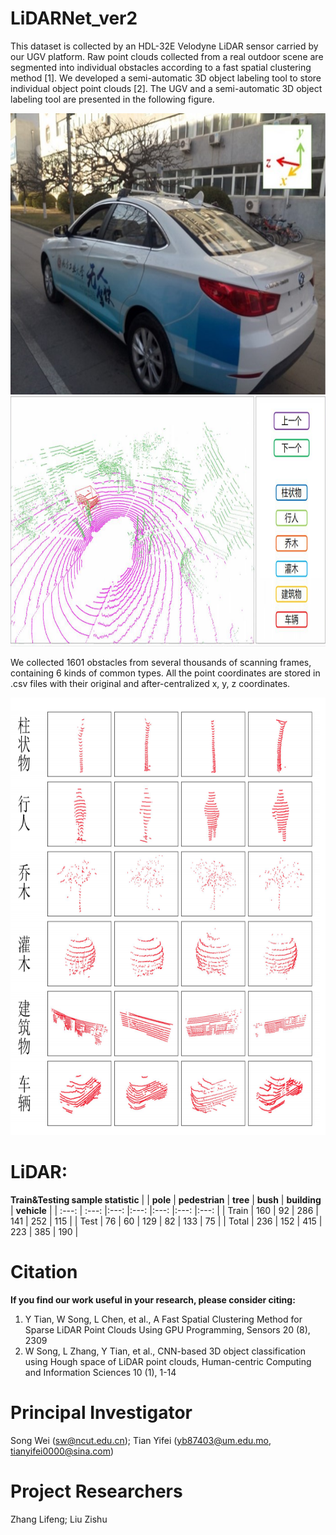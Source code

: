 # LiDARNet_ver2
This dataset is collected by an HDL-32E Velodyne LiDAR sensor carried by our UGV platform. Raw point clouds collected from a real outdoor scene are segmented into individual obstacles according to a fast spatial clustering method [1]. We developed a semi-automatic 3D object labeling tool to store individual object point clouds [2]. The UGV and a semi-automatic 3D object labeling tool are presented in the following figure.

<img src="image/Car.jpg" width="700" height="450">

<img src="image/Tool3.PNG" width="700" height="400">

We collected 1601 obstacles from several thousands of scanning frames, containing 6 kinds of common types. All the point coordinates are stored in .csv files with their original and after-centralized x, y, z coordinates.

<img src="image/object.PNG" width="700" height="700">

# LiDAR:

 **Train&Testing sample statistic**
|          | **pole** | **pedestrian** | **tree** | **bush** | **building** | **vehicle** |
| :---:    | :---:    |:---:           |:---:     |:---:     |:---:         |:---:        |
| Train    | 160      | 92             | 286      | 141      | 252          | 115         |
| Test     | 76       | 60             | 129      |    82    | 133          | 75          | 
| Total    | 236      | 152            | 415      | 223      | 385          | 190         |

# Citation
**If you find our work useful in your research, please consider citing:**
  1. Y Tian, W Song, L Chen, et al., A Fast Spatial Clustering Method for Sparse LiDAR Point Clouds Using GPU Programming, Sensors 20 (8), 2309
  2. W Song, L Zhang, Y Tian, et al., CNN-based 3D object classification using Hough space of LiDAR point clouds, Human-centric Computing and Information Sciences 10 (1), 1-14
 
# Principal Investigator

Song Wei (sw@ncut.edu.cn); Tian Yifei (yb87403@um.edu.mo, tianyifei0000@sina.com)

# Project Researchers
Zhang Lifeng; Liu Zishu
